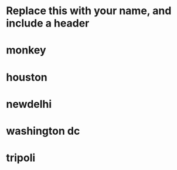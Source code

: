 # Replace this with your name, and include a header
# monkey 
# houston
# newdelhi
# washington dc
# tripoli
